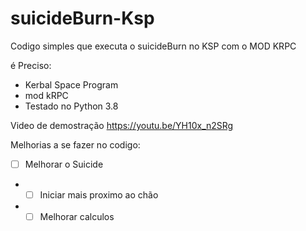 # suicideBurn-Ksp
Codigo simples que executa o suicideBurn no KSP com o MOD KRPC

é Preciso:

- Kerbal Space Program
- mod kRPC 
- Testado no Python 3.8 

Video de demostração 
https://youtu.be/YH10x_n2SRg


Melhorias a se fazer no codigo:

- [ ] Melhorar o Suicide 
- - [ ] Iniciar mais proximo ao chão
- - [ ] Melhorar calculos

